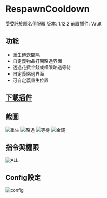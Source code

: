 # RespawnCooldown
受委託於匿名伺服器
版本: 1.12.2
前置插件: Vault

## 功能
  - 重生傳送間隔
  - 自定義物品打開略過界面
  - 透過花費金錢或權限略過等待
  - 自定義略過界面
  - 可自定義重生位置

## [下載插件](http://ceesty.com/wZzx2p)

## 截圖
  ![重生](https://media.discordapp.net/attachments/501029399970447390/501820319640584192/c7113f0dfaa91465ebb68d1cddfe2fd7.png)
  ![略過](https://media.discordapp.net/attachments/501029399970447390/501819870955175936/unknown.png)
  ![等待](https://media.discordapp.net/attachments/501029399970447390/501820347251687435/d8153f11f60b93e643bd715808a3a324.png)
  ![金錢](https://media.discordapp.net/attachments/501029399970447390/501820377249611787/6dfb567b1daaa884aeda2c6de6c7fd28.png)
  
## 指令與權限
  ![ALL](https://i.gyazo.com/343f798119e4df42430de5987f15ea79.png)
  
## Config設定
  ![config](https://i.gyazo.com/8e52fd18d297d48629f500808c332556.png)


